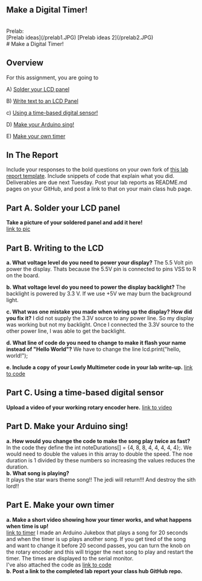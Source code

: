 ## Make a Digital Timer!
<br>
Prelab: <br>
[Prelab ideas](/prelab1.JPG)
[Prelab ideas 2](/prelab2.JPG)
<br>
# Make a Digital Timer!
 
## Overview
For this assignment, you are going to 

A) [Solder your LCD panel](#part-a-solder-your-lcd-panel)

B) [Write text to an LCD Panel](#part-b-writing-to-the-lcd) 

c) [Using a time-based digital sensor!](#part-c-using-a-time-based-digital-sensor)

D) [Make your Arduino sing!](#part-d-make-your-arduino-sing)

E) [Make your own timer](#part-e-make-your-own-timer) 
 
## In The Report
Include your responses to the bold questions on your own fork of [this lab report template](https://github.com/FAR-Lab/IDD-Fa18-Lab2). Include snippets of code that explain what you did. Deliverables are due next Tuesday. Post your lab reports as README.md pages on your GitHub, and post a link to that on your main class hub page.

## Part A. Solder your LCD panel

**Take a picture of your soldered panel and add it here!**
<br>
[link to pic](/board.JPG)
<br>
## Part B. Writing to the LCD
 
**a. What voltage level do you need to power your display?**
The 5.5 Volt pin power the display. Thats because the 5.5V pin is connected to pins VSS to R on the board. 

**b. What voltage level do you need to power the display backlight?**
The backlight is powered by 3.3 V. If we use +5V we may burn the background light.

**c. What was one mistake you made when wiring up the display? How did you fix it?**
I did not supply the 3.3V source to any power line. So my display was working but not my backlight. Once I connected the 3.3V source to the other power line, I was able to get the backlight. 

**d. What line of code do you need to change to make it flash your name instead of "Hello World"?**
We have to change the line lcd.print("hello, world!");
 
**e. Include a copy of your Lowly Multimeter code in your lab write-up.**
[link to code](/multimeter.ino)

## Part C. Using a time-based digital sensor

**Upload a video of your working rotary encoder here.**
[link to video](https://www.youtube.com/watch?v=65VcKsw9V5s)

## Part D. Make your Arduino sing!

**a. How would you change the code to make the song play twice as fast?**
<br > 
In the code they define the int noteDurations[] = {4, 8, 8, 4, 4, 4, 4, 4};. We would need to double the values in this array
to double the speed. The noe duration is 1 divided by these numbers so increasing the values reduces the duration.
<br >**b. What song is playing?**<br>
It plays the star wars theme song!! The jedi will return!!! And destroy the sith lord!! 

## Part E. Make your own timer

**a. Make a short video showing how your timer works, and what happens when time is up!** <br >
[link to timer](https://www.youtube.com/watch?v=MRvTkijSoTI)
I made an Arduino Jukebox that plays a song for 20 seconds and when the timer is up plays another song. If you get tired of the song and want to change it before 20 second passes, you can turn the knob on the rotary encoder and this will trigger the next song to play and restart the timer. 
The times are displayed to the serial monitor.  <br>
I've also attached the code as [link to code](/jukebox.ino)<br>
**b. Post a link to the completed lab report your class hub GitHub repo.**
